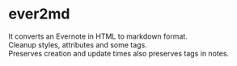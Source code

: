 ever2md
=======

It converts an Evernote in HTML to markdown format.    
Cleanup styles, attributes and some tags.    
Preserves creation and update times also preserves tags in notes.    
